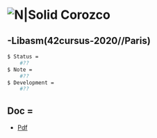 # ![N|Solid](https://i.ibb.co/vsr6w99/original.png) Corozco
## -Libasm(42cursus-2020//Paris)

```sh
$ Status =
	#??
$ Note =
	#??
$ Development =
	#??
```

## Doc =
* [Pdf](doc/)
